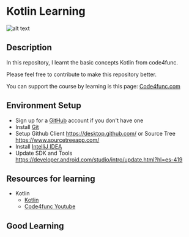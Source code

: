 # Kotlin Learning

![alt text](https://github.com/alejouribesanchez/androidCourseKotlin/blob/master/class_1/kotlin.png)


## Description

In this repository, I learnt the basic concepts Kotlin from code4func.

Please feel free to contribute to make this repository better.

You can support the course by learning is this page: [Code4func.com](https://www.code4func.com/course/lap-trinh-android-kotlin "Kotlin Course")


## Environment Setup

- Sign up for a [GitHub](http://github.com/) account if you don't have one
- Install [Git](https://git-scm.com/)
- Setup Github Client https://desktop.github.com/  or Source Tree https://www.sourcetreeapp.com/
- Install [IntelliJ IDEA](https://www.jetbrains.com/idea/download/)
- Update SDK and Tools https://developer.android.com/studio/intro/update.html?hl=es-419

## Resources for learning

- Kotlin
  - [Kotlin](https://kotlinlang.org/docs/reference/typecasts.html)
  - [Code4func Youtube](https://www.youtube.com/channel/UC9iHsS3YvJw-oJMshLD69Hg)

## Good Learning
